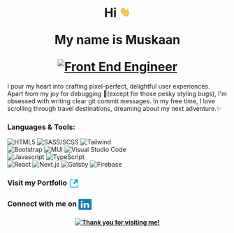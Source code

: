 <div align='center'> 
  <h1>
		Hi <img src="./assets/hello-giphy.webp" width="25">

  <p> 
    My name is Muskaan
  </p>

  <span>
			<a href="https://git.io/typing-svg">
				<img src="https://readme-typing-svg.demolab.com?font=Lato&pause=600&color=b6da70&center=true&vCenter=true&size=35&height=60&lines=👩🏻‍💻+Front+End+Engineer;💻+Javascript+Enthusiast;🖥️+Software+Developer;" alt="Front End Engineer" />
			</a>
	</span>
  </h1>
</div>

<p>I pour my heart into crafting pixel-perfect, delightful user experiences. Apart from my joy for debugging 🐞(except for those pesky styling bugs), I'm obsessed with writing clear git commit messages. In my free time, I love scrolling through travel destinations, dreaming about my next adventure.✨</p>



<h3 align="left">Languages & Tools:</h3>
<p>
<img src="https://img.shields.io/badge/-HTML5-E34F26?style=for-the-badge&logo=html5&logoColor=FFFFFF" alt="HTML5" />
<img src="https://img.shields.io/badge/-SASS/SCSS-CC6699?style=for-the-badge&logo=sass&logoColor=FFFFFF" alt="SASS/SCSS" />
<img src="https://img.shields.io/badge/-Tailwind-06B6D4?style=for-the-badge&logo=tailwindcss&logoColor=FFFFFF" alt="Tailwind" />
<br/>
<img src="https://img.shields.io/badge/-Bootstrap-7952B3?style=for-the-badge&logo=Bootstrap&logoColor=FFFFFF" alt="Bootstrap" />
<img src="https://img.shields.io/badge/-Material UI-007fff?style=for-the-badge&logo=mui&logoColor=FFFFFF" alt="MUI" />
<img src="https://img.shields.io/badge/-Visual Studio Code-005BA4?style=for-the-badge&logo=Visual+Studio+Code&logoColor=FFFFFF" alt="Visual Studio Code" />
<br/>
<img src="https://img.shields.io/badge/-Javascript-F7DF1E?style=for-the-badge&logo=javascript&logoColor=000000" alt="Javascript" />
<img src="https://img.shields.io/badge/-TypeScript-3178C6?style=for-the-badge&logo=TypeScript&logoColor=FFFFFF" alt="TypeScript" />
<br/>
<img src="https://img.shields.io/badge/-React-61DAFB?style=for-the-badge&logo=react&logoColor=FFFFFF" alt="React" />
<img src="https://img.shields.io/badge/-Next.js-000?style=for-the-badge&logo=nextdotjs&logoColor=FFFFFF" alt="Next.js" />
<img src="https://img.shields.io/badge/-Gatsby-663399?style=for-the-badge&logo=Gatsby&logoColor=FFFFFF" alt="Gatsby" />
<img src="https://img.shields.io/badge/-Firebase-DD2C00?style=for-the-badge&logo=firebase&logoColor=FFFFFF" alt="Firebase" />
</p>

<h3>Visit my Portfolio <span><a href="https://aggarwal-muskaan.com" target="_blank"><img align="center" src="./assets/externalLink.svg" alt="aggarwal-muskaan" width="25" height='25'/></a></span>
</h3>

<h3>
  Connect with me on   <span><a href="https://linkedin.com/in/aggarwal-muskaan" target="_blank"><img align="center" src="./assets/linkedin.svg" alt="aggarwal-muskaan" width="30" height='25'/></a></span>
</h3>

<h4 align='center'>
		<a href="https://git.io/typing-svg">
				<img src="https://readme-typing-svg.demolab.com?font=Lato&pause=600&color=ccaeab&center=true&vCenter=true&size=22&height=50&lines=Thank+you+for+visiting+me!" alt="Thank you for visiting me!" />
			</a>
</h4>
